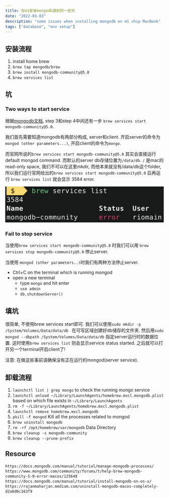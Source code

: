 ```yaml
---
title: 在m1安装mongodb遇到的一些坑
date: "2022-03-03"
description: "some issues when installing mongodb on m1 chip MacBook"
tags: ["database", "env setup"]
---
```


## 安装流程

1. install home brew
2. `brew tap mongodb/brew`
3. `brew install mongodb-community@5.0`
4. `brew services list`

## 坑

### Two ways to start service

根据[mongodb文档](https://docs.mongodb.com/manual/tutorial/install-mongodb-on-os-x/), step 3和step 4中间还有一步 `brew services start mongodb-community@5.0`. 

我们首先需要知道mongodb有两部分构成, server和client. 开启server的命令为 `mongod (other parameters...)`, 开启client的命令为`mongo`. 

而官网所说的`brew services start mongodb-community@5.0` 其实会直接运行default mongod command. 而默认的server db存储位置为`/data/db`.  `/` 是mac的read-only space, 我们不可以在这里mkdir, 而他本来就没有/data/db这个folder, 所以我们运行官网给出的`brew services start mongodb-community@5.0` 后再运行 `brew services list` 就会显示 3584 error.

![error](./error.png)

### Fail to stop service

当使用`brew services start mongodb-community@5.0` 时我们可以用 `brew services stop mongodb-community@5.0` 停止server.

当使用 `mongod (other parameters..)`时我们有两种方法停止server.

- Ctrl+C on the terminal which is running mongod
- open a new terminal
  - type `mongo` and hit enter
  - `use admin`
  - `db.shutdownServer()`

## 填坑

很简单, 不使用brew services start即可. 我们可以使用`sudo mkdir -p /System/Volumes/Data/data/db ` 在可写区域创建好db储存的文件夹. 然后用`sudo mongod --dbpath /System/Volumes/Data/data/db` 指定server运行时的数据位置. 这时使用`brew services list` 则会显示service status started. 之后就可以打开另一个terminal开启client了!

注意: 在做这些事前请确保没有正在运行的mongod(server service).

## 卸载流程

1. `launchctl list | grep mongo` to check the running mongo service
2. `launchctl unload ~/Library/LaunchAgents/homebrew.mxcl.mongodb.plist` based on which file exists in `~/Library/LaunchAgents`
3. `rm -f ~/Library/LaunchAgents/homebrew.mxcl.mongodb.plist`
4. `launchctl remove homebrew.mxcl.mongodb`
5. `pkill -f mongod`  Kill all the processes related to mongod
6. `brew uninstall mongodb`
7. `rm -rf /opt/homebrew/var/mongodb` Data Directory
8. `brew cleanup -s mongodb-community`
9. `brew cleanup --prune-prefix`

## Resource

```
https://docs.mongodb.com/manual/tutorial/manage-mongodb-processes/
https://www.mongodb.com/community/forums/t/help-brew-mongodb-community-5-0-error-macos/125648
https://docs.mongodb.com/manual/tutorial/install-mongodb-on-os-x/
https://rajanmaharjan.medium.com/uninstall-mongodb-macos-completely-d2a6d6c163f9
```

